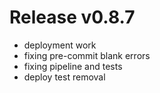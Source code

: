 # Release v0.8.7

- deployment work
- fixing pre-commit blank errors
- fixing pipeline and tests
- deploy test removal
